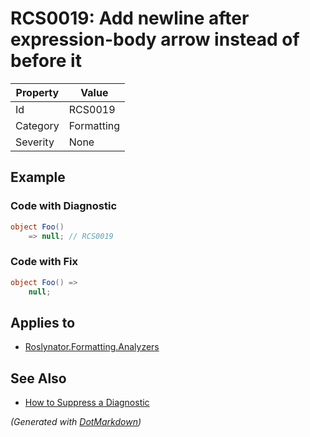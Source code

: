 # RCS0019: Add newline after expression\-body arrow instead of before it

| Property | Value      |
| -------- | ---------- |
| Id       | RCS0019    |
| Category | Formatting |
| Severity | None       |

## Example

### Code with Diagnostic

```csharp
object Foo()
    => null; // RCS0019
```

### Code with Fix

```csharp
object Foo() =>
    null;
```

## Applies to

* [Roslynator.Formatting.Analyzers](https://www.nuget.org/packages/Roslynator.Formatting.Analyzers)

## See Also

* [How to Suppress a Diagnostic](../HowToConfigureAnalyzers.md#how-to-suppress-a-diagnostic)


*\(Generated with [DotMarkdown](http://github.com/JosefPihrt/DotMarkdown)\)*